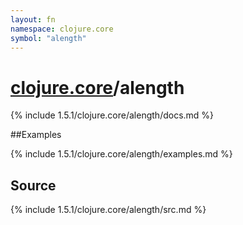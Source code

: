```yaml
---
layout: fn
namespace: clojure.core
symbol: "alength"
---
```


# [clojure.core](../)/alength

{% include 1.5.1/clojure.core/alength/docs.md %}

##Examples

{% include 1.5.1/clojure.core/alength/examples.md %}
## Source
{% include 1.5.1/clojure.core/alength/src.md %}

